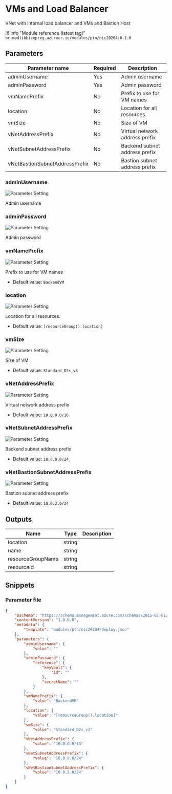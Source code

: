 # VMs and Load Balancer

VNet with internal load balancer and VMs and Bastion Host

!!! info "Module reference (latest tag)"
    ```
    br:modlibbicepreg.azurecr.io/modules/ptn/nic20204:0.1.0
    ```

## Parameters

Parameter name | Required | Description
-------------- | -------- | -----------
adminUsername  | Yes      | Admin username
adminPassword  | Yes      | Admin password
vmNamePrefix   | No       | Prefix to use for VM names
location       | No       | Location for all resources.
vmSize         | No       | Size of VM
vNetAddressPrefix | No       | Virtual network address prefix
vNetSubnetAddressPrefix | No       | Backend subnet address prefix
vNetBastionSubnetAddressPrefix | No       | Bastion subnet address prefix

### adminUsername

![Parameter Setting](https://img.shields.io/badge/parameter-required-orange?style=flat-square)

Admin username

### adminPassword

![Parameter Setting](https://img.shields.io/badge/parameter-required-orange?style=flat-square)

Admin password

### vmNamePrefix

![Parameter Setting](https://img.shields.io/badge/parameter-optional-green?style=flat-square)

Prefix to use for VM names

- Default value: `BackendVM`

### location

![Parameter Setting](https://img.shields.io/badge/parameter-optional-green?style=flat-square)

Location for all resources.

- Default value: `[resourceGroup().location]`

### vmSize

![Parameter Setting](https://img.shields.io/badge/parameter-optional-green?style=flat-square)

Size of VM

- Default value: `Standard_D2s_v3`

### vNetAddressPrefix

![Parameter Setting](https://img.shields.io/badge/parameter-optional-green?style=flat-square)

Virtual network address prefix

- Default value: `10.0.0.0/16`

### vNetSubnetAddressPrefix

![Parameter Setting](https://img.shields.io/badge/parameter-optional-green?style=flat-square)

Backend subnet address prefix

- Default value: `10.0.0.0/24`

### vNetBastionSubnetAddressPrefix

![Parameter Setting](https://img.shields.io/badge/parameter-optional-green?style=flat-square)

Bastion subnet address prefix

- Default value: `10.0.2.0/24`

## Outputs

Name | Type | Description
---- | ---- | -----------
location | string |
name | string |
resourceGroupName | string |
resourceId | string |

## Snippets

### Parameter file

```json
{
    "$schema": "https://schema.management.azure.com/schemas/2015-01-01/deploymentParameters.json#",
    "contentVersion": "1.0.0.0",
    "metadata": {
        "template": "modules/ptn/nic20204/deploy.json"
    },
    "parameters": {
        "adminUsername": {
            "value": ""
        },
        "adminPassword": {
            "reference": {
                "keyVault": {
                    "id": ""
                },
                "secretName": ""
            }
        },
        "vmNamePrefix": {
            "value": "BackendVM"
        },
        "location": {
            "value": "[resourceGroup().location]"
        },
        "vmSize": {
            "value": "Standard_D2s_v3"
        },
        "vNetAddressPrefix": {
            "value": "10.0.0.0/16"
        },
        "vNetSubnetAddressPrefix": {
            "value": "10.0.0.0/24"
        },
        "vNetBastionSubnetAddressPrefix": {
            "value": "10.0.2.0/24"
        }
    }
}
```


